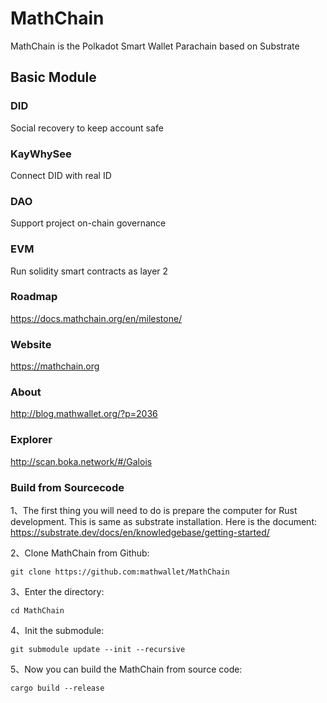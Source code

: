 # MathChain

MathChain is the Polkadot Smart Wallet Parachain based on Substrate

## Basic Module

### DID

Social recovery to keep account safe

### KayWhySee

Connect DID with real ID

### DAO

Support project on-chain governance

### EVM

Run solidity smart contracts as layer 2

### Roadmap

https://docs.mathchain.org/en/milestone/

### Website

https://mathchain.org

### About

http://blog.mathwallet.org/?p=2036

### Explorer

http://scan.boka.network/#/Galois

### Build from Sourcecode

1、The first thing you will need to do is prepare the computer for Rust development. This is same as substrate installation. Here is the document: https://substrate.dev/docs/en/knowledgebase/getting-started/

2、Clone MathChain from Github:

``` git clone https://github.com:mathwallet/MathChain ```

3、Enter the directory:

``` cd MathChain ```

4、Init the submodule:

``` git submodule update --init --recursive ```

5、Now you can build the MathChain from source code:

``` cargo build --release ```
